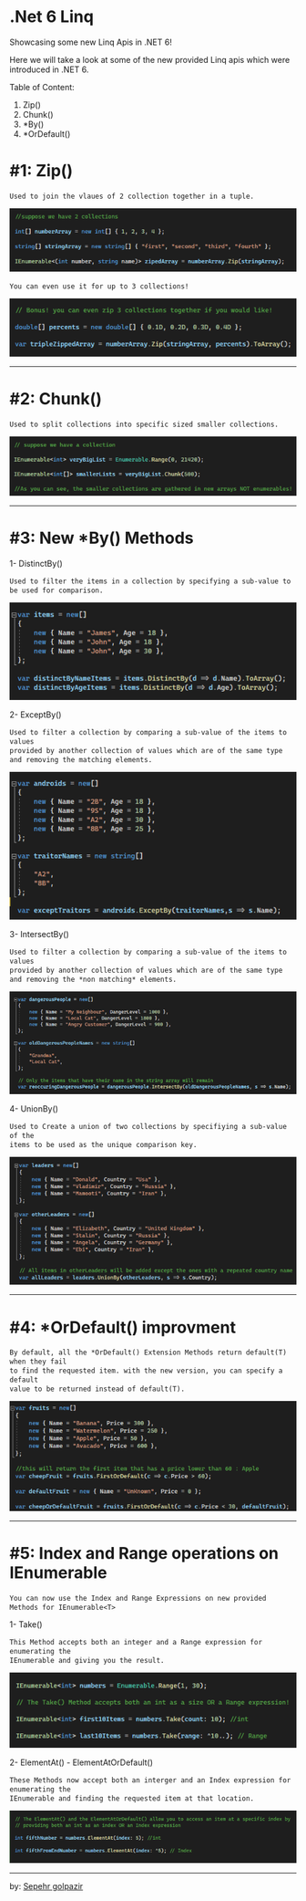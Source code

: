 # .Net 6 Linq
Showcasing some new Linq Apis in .NET 6!

Here we will take a look at some of the new provided Linq apis which were introduced in .NET 6.

Table of Content:
1) Zip()
2) Chunk()
3) \*By()
4) \*OrDefault()

# #1: Zip()

	Used to join the vlaues of 2 collection together in a tuple.

<img src="./content/1.png" />

	You can even use it for up to 3 collections!
	
<img src="./content/1-5.png" />

<hr />

# #2: Chunk()

	Used to split collections into specific sized smaller collections.
	
<img src="./content/2.png" />

<hr />

# #3: New *By() Methods

1- DistinctBy()

	Used to filter the items in a collection by specifying a sub-value to be used for comparison.
	
<img src="./content/3-1.png" />

2- ExceptBy()

	Used to filter a collection by comparing a sub-value of the items to values
	provided by another collection of values which are of the same type
	and removing the matching elements.
	
<img src="./content/3-2.png" />

3- IntersectBy()

	Used to filter a collection by comparing a sub-value of the items to values
	provided by another collection of values which are of the same type
	and removing the *non matching* elements.

<img src="./content/3-3.png" />

4- UnionBy()

	Used to Create a union of two collections by specifiying a sub-value of the 
	items to be used as the unique comparison key.
	
<img src="./content/3-4.png" />

<hr />

# #4: *OrDefault() improvment

	By default, all the *OrDefault() Extension Methods return default(T) when they fail
	to find the requested item. with the new version, you can specify a default
	value to be returned instead of default(T).
	
<img src="./content/4.png" />

<hr />

# #5: Index and Range operations on IEnumerable

	You can now use the Index and Range Expressions on new provided Methods for IEnumerable<T>

1- Take()

	This Method accepts both an integer and a Range expression for enumerating the 
	IEnumerable and giving you the result.

<img src="./content/5-1.png" />
		
2- ElementAt() - ElementAtOrDefault()

	These Methods now accept both an interger and an Index expression for enumerating the
	IEnumerable and finding the requested item at that location.
	
<img src="./content/5-2.png" />

<hr />

by:
[Sepehr golpazir](https://www.linkedin.com/in/sepehr-golpazir-161559197/)
